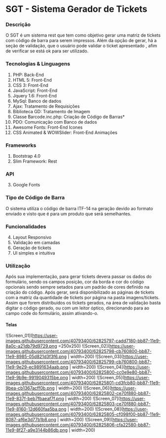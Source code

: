 # SGT - Sistema Gerador de Tickets

### Descrição
O SGT é um sistema rest que tem como objetivo gerar uma matriz de tickets com código de barra para serem impressos. Além da opção de gerar, há a seção de validação, que o usuário pode validar o ticket apresentado , afim de verificar se está ok para ser utilizado.

### Tecnologias & Linguagens
1. PHP: Back-End
1. HTML 5: Front-End
1. CSS 3: Front-End
1. JavaScript: Front-End
1. Jquery 1.6: Front-End
1. MySql: Banco de dados
1. Ajax: Tratamento de Requisições
1. Biblioteca GD: Tratamento de Imagem
1. Classe Barcode.inc.php: Criação de Código de Barras*
1. PDO: Comunicação com Banco de dados
1. Awesome Fonts: Front-End Icones
1. CSS Animated & WOWSlider: Front-End Animações

### Frameworks

1. Bootstrap 4.0
2. Slim Framework: Rest

### API
3. Google Fonts

### Tipo de Código de Barra
O sistema utiliza o código de barra ITF-14 na geração devido ao formato enviado e visto que é para um produto que será semelhantes.

### Funcionalidades
4. Layout Responsivo
4. Validação em camadas
4. Geração de tickets
4. UI simples e intuitiva

### Utilização
Após sua implementação, para gerar tickets devera passar os dados do formulário, sendo os campos posição, cor da borda e cor do código opcionais sendo sempre setados para um padrão de cores definido na criação do código. Após gerar, será disponibilizado as páginas de tickets com a matriz da quantidade de tickets por página na pasta imagens/tickets. Assim que forem distribuidos os tickets gerados, na área de validação basta digitar o código gerado, ou com um leitor óptico, direcionando para ao campo code do formulário, assim ativando-o.

#### Telas
![Screen_01](https://user-images.githubusercontent.com/40793400/62825797-cadd7180-bb87-11e9-8a0c-a21db79d9729.png =250x250)
![Screen_02](https://user-images.githubusercontent.com/40793400/62825798-cb760800-bb87-11e9-8985-05d821d3f3f6.png | width=200)
![Screen_03](https://user-images.githubusercontent.com/40793400/62825799-cb760800-bb87-11e9-9e29-ec9891634aab.png | width=200)
![Screen_04](https://user-images.githubusercontent.com/40793400/62825800-cc0e9e80-bb87-11e9-9b9e-9919049315be.png | width=200)
![Screen_05](https://user-images.githubusercontent.com/40793400/62825801-cd3fcb80-bb87-11e9-9bea-cb1367acff0b.png | width=200)
![Screen_06](https://user-images.githubusercontent.com/40793400/62825802-ce70f880-bb87-11e9-837f-beb7fbaeaf7f.png | width=200)
![Screen_07](https://user-images.githubusercontent.com/40793400/62825803-ce70f880-bb87-11e9-8160-12d660faa5ba.png | width=200)
![Screen_08](https://user-images.githubusercontent.com/40793400/62825805-cf098f00-bb87-11e9-8087-af6e3d77b1b8.png | width=200)
![Screen_09](https://user-images.githubusercontent.com/40793400/62825806-cfa22580-bb87-11e9-8f27-a9e3144b86db.png | width=200)

